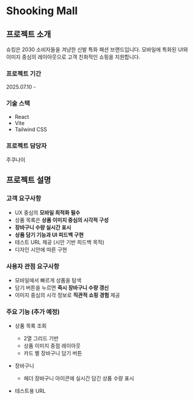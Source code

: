 # Shooking Mall

## 프로젝트 소개
슈킹은 2030 소비자들을 겨냥한 신발 특화 패션 브랜드입니다. 모바일에 특화된 UI와 이미지 중심의 레이아웃으로 고객 친화적인 쇼핑을 지원합니다.

### 프로젝트 기간
2025.07.10 - 

### 기술 스택
- React
- Vite
- Tailwind CSS

### 프로젝트 담당자
주쿠나이

## 프로젝트 설명

### 고객 요구사항
- UX 중심의 **모바일 최적화 필수**
- 상품 목록은 **상품 이미지 중심의 시각적 구성**
- **장바구니 수량 실시간 표시**
- **상품 담기 기능과 UI 피드백 구현**
- 테스트 URL 제공 (시안 기반 피드백 목적)
- 디자인 시안에 따른 구현

### 사용자 관점 요구사항
- 모바일에서 빠르게 상품을 탐색
- 담기 버튼을 누르면 **즉시 장바구니 수량 갱신**
- 이미지 중심의 시각 정보로 **직관적 쇼핑 경험** 제공

### 주요 기능 (추가 예정)

- 상품 목록 조회
    - 2열 그리드 기반
    - 상품 이미지 중점 레이아웃
    - 카드 별 장바구니 담기 버튼

- 장바구니
    - 헤더 장바구니 아이콘에 실시간 담긴 상품 수량 표시

- 테스트용 URL